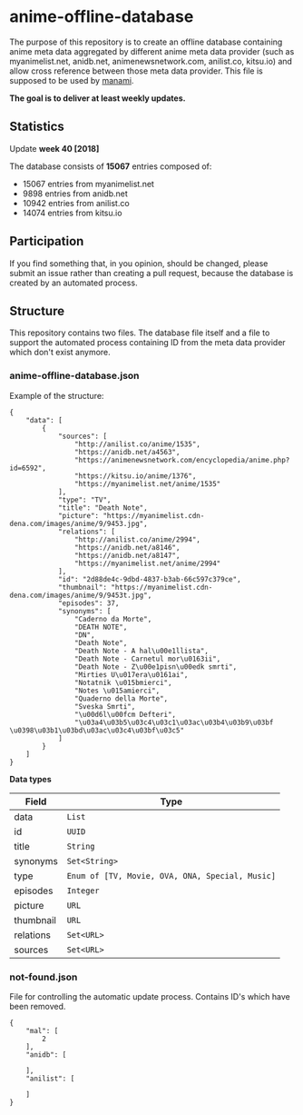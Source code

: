 # anime-offline-database
The purpose of this repository is to create an offline database containing anime meta data aggregated by different anime meta data provider (such as myanimelist.net, anidb.net, animenewsnetwork.com, anilist.co, kitsu.io) and allow cross reference between those meta data provider. This file is supposed to be used by [manami](https://github.com/manami-project/manami).

**The goal is to deliver at least weekly updates.**

## Statistics
Update **week 40 [2018]**

The database consists of **15067** entries composed of:
+ 15067 entries from myanimelist.net
+ 9898 entries from anidb.net
+ 10942 entries from anilist.co
+ 14074 entries from kitsu.io

## Participation
If you find something that, in you opinion, should be changed, please submit an issue rather than creating a pull request, because the database is created by an automated process.

## Structure
This repository contains two files. The database file itself and a file to support the automated process containing ID from the meta data provider which don't exist anymore.

### anime-offline-database.json
Example of the structure:
```
{
    "data": [
        {
            "sources": [
                "http://anilist.co/anime/1535",
                "https://anidb.net/a4563",
                "https://animenewsnetwork.com/encyclopedia/anime.php?id=6592",
                "https://kitsu.io/anime/1376",
                "https://myanimelist.net/anime/1535"
            ],
            "type": "TV",
            "title": "Death Note",
            "picture": "https://myanimelist.cdn-dena.com/images/anime/9/9453.jpg",
            "relations": [
                "http://anilist.co/anime/2994",
                "https://anidb.net/a8146",
                "https://anidb.net/a8147",
                "https://myanimelist.net/anime/2994"
            ],
            "id": "2d88de4c-9dbd-4837-b3ab-66c597c379ce",
            "thumbnail": "https://myanimelist.cdn-dena.com/images/anime/9/9453t.jpg",
            "episodes": 37,
            "synonyms": [
                "Caderno da Morte",
                "DEATH NOTE",
                "DN",
                "Death Note",
                "Death Note - A hal\u00e1llista",
                "Death Note - Carnetul mor\u0163ii",
                "Death Note - Z\u00e1pisn\u00edk smrti",
                "Mirties U\u017era\u0161ai",
                "Notatnik \u015bmierci",
                "Notes \u015amierci",
                "Quaderno della Morte",
                "Sveska Smrti",
                "\u00d6l\u00fcm Defteri",
                "\u03a4\u03b5\u03c4\u03c1\u03ac\u03b4\u03b9\u03bf \u0398\u03b1\u03bd\u03ac\u03c4\u03bf\u03c5"
            ]
        }
    ]
}
```
**Data types**

| Field | Type |
| --- | --- |
| data | ```List``` |
| id | ```UUID``` |
| title | ```String``` |
| synonyms | ```Set<String>``` |
| type | ```Enum of [TV, Movie, OVA, ONA, Special, Music]``` |
| episodes | ```Integer``` |
| picture | ```URL``` |
| thumbnail | ```URL``` |
| relations | ```Set<URL>``` |
| sources | ```Set<URL>``` |

### not-found.json
File for controlling the automatic update process. Contains ID's which have been removed.
```
{
    "mal": [
        2
    ],
    "anidb": [

    ],
    "anilist": [

    ]
}
```